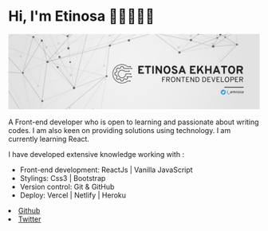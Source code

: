 # Hi, I'm Etinosa 👋🏾👩🏾‍💻

<img src="./img/image.png" alt="banner that says Etinosa Ekhator - Frontend Developer">

A Front-end developer who is open to learning and passionate about writing codes. I am also keen on providing solutions using technology. I am currently learning React.

I have developed extensive knowledge working with :

*  Front-end development: ReactJs | Vanilla JavaScript 
*  Stylings: Css3 | Bootstrap
*  Version control: Git & GitHub 
*  Deploy:  Vercel | Netlify | Heroku 

<li><a href="https://github.com/Etinosa22">Github</a></li>
<li><a href="https://twitter.com/i_amnosa">Twitter</a></li>
